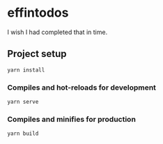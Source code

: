 # effintodos

I wish I had completed that in time.

## Project setup

`yarn install`

### Compiles and hot-reloads for development

`yarn serve`

### Compiles and minifies for production

`yarn build`
